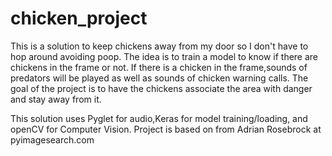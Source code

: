 # chicken_project
This is a solution to keep chickens away from my door so I don't have to hop around avoiding poop.
The idea is to train a model to know if there are chickens in the frame or not.
If there is a chicken in the frame,sounds of predators will be played as well as sounds of chicken warning calls.
The goal of the project is to have the chickens associate the area with danger and stay away from it.

This solution uses Pyglet for audio,Keras for model training/loading, and openCV for Computer Vision.
Project is based on from  Adrian Rosebrock at  pyimagesearch.com
